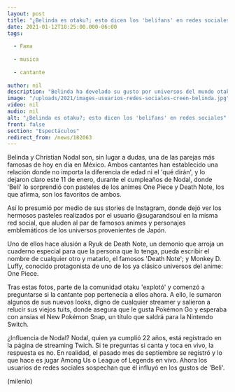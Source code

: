 ```yaml
---
layout: post
title: "¿Belinda es otaku?; esto dicen los 'belifans' en redes sociales"
date: 2021-01-12T18:25:00.000-06:00
tags:
  
  - Fama
  
  - musica
  
  - cantante
  
author: nil
description: "Belinda ha develado su gusto por universos del mundo otaku como One Piece, Death Note y Pokémon, por lo que ya levanta sospechas en redes sociales de ser otaku. "
image: "/uploads/2021/images-usuarios-redes-sociales-creen-belinda.jpg"
video: nil
audio: nil
alt: "¿Belinda es otaku?; esto dicen los 'belifans' en redes sociales"
front: false
section: "Espectáculos"
redirect_from: /news/182063
---
```


Belinda y Christian Nodal son, sin lugar a dudas, una de las parejas más famosas de hoy en día en México. Ambos cantantes han establecido una relación donde no importa la diferencia de edad ni el 'qué dirán', y lo dejaron claro este 11 de enero, durante el cumpleaños de Nodal, donde 'Beli' lo sorprendió con pasteles de los animes One Piece y Death Note, los que afirma, son los favoritos de ambos. 

Así lo presumió por medio de sus stories de Instagram, donde dejó ver los hermosos pasteles realizados por el usuario @sugarandsoul en la misma red social, que aluden al par de famosos animes y personajes emblemáticos de los universos provenientes de Japón. 

Uno de ellos hace alusión a Ryuk de Death Note, un demonio que arroja un cuaderno especial para que la persona que lo tenga, pueda escribir el nombre de cualquier otro y matarlo, el famosos 'Death Note'; y Monkey D. Luffy, conocido protagonista de uno de los ya clásico universos del anime: One Piece. 

Tras estas fotos, parte de la comunidad otaku 'explotó' y comenzó a preguntarse si la cantante pop pertenecía a ellos ahora. A ello, le sumaron algunos de sus nuevos looks, digno de cualquier streamer y salieron a relucir sus viejos tuits, donde asegura que le gusta Pokémon Go y esperaba con ansias el New Pokémon Snap, un título que saldrá para la Nintendo Switch. 

¿Influencia de Nodal? Nodal, quien ya cumplió 22 años, está registrado en la página de streaming Twich. Si te preguntas si canta y toca en vivo, la respuesta es no. En realidad, el pasado mes de septiembre se registró y lo que hace es jugar Among Us o League of Legends en vivo. Ahora los usuarios de redes sociales sospechan que él influyó en los gustos de 'Beli'. 

(milenio)
